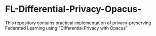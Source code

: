 # FL-Differential-Privacy-Opacus-
This repository contains practical implementation of privacy-preserving Federated Learning using  "Differential Privacy with Opacus"
